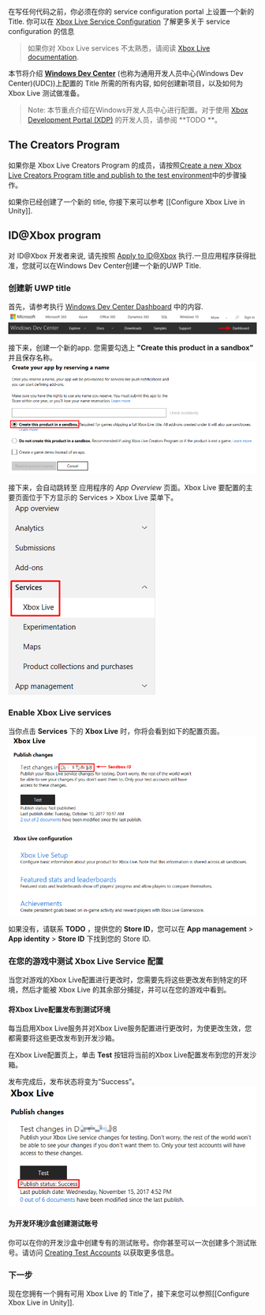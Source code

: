 在写任何代码之前，你必须在你的 service configuration portal 上设置一个新的 Title. 你可以在 [Xbox Live Service Configuration](https://docs.microsoft.com/en-us/windows/uwp/xbox-live/xbox-live-service-configuration) 了解更多关于 service configuration 的信息

>如果你对 Xbox Live services 不太熟悉，请阅读 [Xbox Live documentation](https://docs.microsoft.com/windows/uwp/xbox-live).

本节将介绍 **[Windows Dev Center](http://dev.windows.com/)** (也称为通用开发人员中心(Windows Dev Center)(UDC))上配置的 Title 所需的所有内容, 如何创建新项目，以及如何为 Xbox Live 测试做准备。

> Note: 本节重点介绍在Windows开发人员中心进行配置。对于使用 [Xbox Development Portal (XDP)](http://xdp.xboxlive.com/) 的开发人员，请参阅 **TODO **。

## The Creators Program
如果你是 Xbox Live Creators Program 的成员，请按照[Create a new Xbox Live Creators Program title and publish to the test environment](https://docs.microsoft.com/en-us/windows/uwp/xbox-live/get-started-with-creators/create-and-test-a-new-creators-title)中的步骤操作。

如果你已经创建了一个新的 title, 你接下来可以参考 [[Configure Xbox Live in Unity]].


## ID@Xbox program
对 ID@Xbox 开发者来说, 请先按照 [Apply to ID@Xbox](https://www.xbox.com/Developers/id) 执行.一旦应用程序获得批准，您就可以在Windows Dev Center创建一个新的UWP Title.

### 创建新 UWP title
首先，请参考执行 [Windows Dev Center Dashboard](https://developer.microsoft.com/dashboard/) 中的内容.  
![Windows Dev Center Dashboard](images/udc_dashboard.png)

接下来，创建一个新的app. 您需要勾选上 **"Create this product in a sandbox"** 并且保存名称。
![UDC NEW APP](images/udc_newapp.png)


接下来，会自动跳转至 应用程序的 *App Overview* 页面。Xbox Live 要配置的主要页面位于下方显示的 Services > Xbox Live 菜单下。
![](images/udc_xboxlive_page.png)



### Enable Xbox Live services
当你点击 **Services** 下的 **Xbox Live** 时，你将会看到如下的配置页面。
![ID@Xbox configuration page](images/udc_id@xbox.png)

如果没有，请联系 **TODO** ，提供您的 **Store ID**，您可以在  **App management** > **App identity** > **Store ID** 下找到您的 Store ID.

### 在您的游戏中测试 Xbox Live Service 配置

当您对游戏的Xbox Live配置进行更改时，您需要先将这些更改发布到特定的环境，然后才能被 Xbox Live 的其余部分捕捉，并可以在您的游戏中看到。


#### 将Xbox Live配置发布到测试环境
每当启用Xbox Live服务并对Xbox Live服务配置进行更改时，为使更改生效，您都需要将这些更改发布到开发沙箱。

在Xbox Live配置页上，单击 **Test** 按钮将当前的Xbox Live配置发布到您的开发沙箱。

发布完成后，发布状态将变为“Success”。
![](images/udc_id@xbox_publish_success.png)


#### 为开发环境沙盒创建测试账号
你可以在你的开发沙盒中创建专有的测试账号。你你甚至可以一次创建多个测试账号。请访问 [Creating Test Accounts](https://docs.microsoft.com/en-us/windows/uwp/xbox-live/xbox-live-test-accounts#creating-test-accounts) 以获取更多信息。


### 下一步
现在您拥有一个拥有可用 Xbox Live 的 Title了，接下来您可以参照[[Configure Xbox Live in Unity]].

